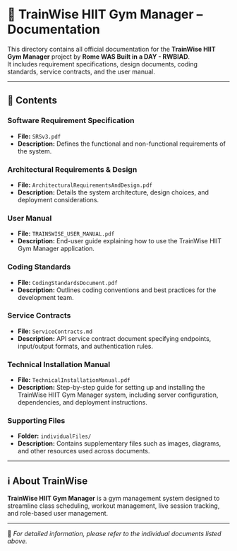 # 📂 TrainWise HIIT Gym Manager – Documentation

This directory contains all official documentation for the **TrainWise HIIT Gym Manager** project by **Rome WAS Built in a DAY - RWBIAD**.  
It includes requirement specifications, design documents, coding standards, service contracts, and the user manual.

---

## 📑 Contents

### **Software Requirement Specification**  
- **File:** `SRSv3.pdf`  
- **Description:** Defines the functional and non-functional requirements of the system.

### **Architectural Requirements & Design**  
- **File:** `ArchitecturalRequirementsAndDesign.pdf`  
- **Description:** Details the system architecture, design choices, and deployment considerations.

### **User Manual**  
- **File:** `TRAINSWISE_USER_MANUAL.pdf`  
- **Description:** End-user guide explaining how to use the TrainWise HIIT Gym Manager application.

### **Coding Standards**  
- **File:** `CodingStandardsDocument.pdf`  
- **Description:** Outlines coding conventions and best practices for the development team.

### **Service Contracts**  
- **File:** `ServiceContracts.md`  
- **Description:** API service contract document specifying endpoints, input/output formats, and authentication rules.

### **Technical Installation Manual**  
- **File:** `TechnicalInstallationManual.pdf`  
- **Description:** Step-by-step guide for setting up and installing the TrainWise HIIT Gym Manager system, including server configuration, dependencies, and deployment instructions.

### **Supporting Files**  
- **Folder:** `individualFiles/`  
- **Description:** Contains supplementary files such as images, diagrams, and other resources used across documents.

---

## ℹ️ About TrainWise

**TrainWise HIIT Gym Manager** is a gym management system designed to streamline class scheduling, workout management, live session tracking, and role-based user management.

---

📌 *For detailed information, please refer to the individual documents listed above.*
